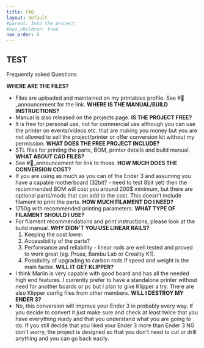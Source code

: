 ```yaml
---
title: FAQ
layout: default
#parent: Into the project
#has_children: true
nav_order: 6
---
```

## TEST
Frequently asked Questions

**WHERE ARE THE FILES?**
- Files are uploaded and maintained on my printables profile. See #📢_announcement for the link.
**WHERE IS THE MANUAL/BUILD INSTRUCTIONS?**
- Manual is also released on the projects page.
**IS THE PROJECT FREE?**
- It is free for personal use, not for commercial use although you can use the printer on events/videos etc. that are making you money but you are not allowed to sell the project/printer or offer conversion kit without my permission.
**WHAT DOES THE FREE PROJECT INCLUDE?**
- STL files for printing the parts, BOM, printer details and build manual. 
**WHAT ABOUT CAD FILES?**
- See #📢_announcement for link to those.
**HOW MUCH DOES THE CONVERSION COST?**
- If you are using as much as you can of the Ender 3 and assuming you have a capable motherboard (32bit? - need to test 8bit yet) then the recommended BOM will cost you around 200$ minimum, but there are optional parts/mods that can add to the cost. This doesn't include filament to print the parts.
**HOW MUCH FILAMENT DO I NEED?**
- 1750g with recommended printing parameters.
**WHAT TYPE OF FILAMENT SHOULD I USE?**
- For filament recommendations and print instructions, please look at the build manual.
**WHY DIDN'T YOU USE LINEAR RAILS?**
     1) Keeping the cost lower.
     2) Accessibility of the parts?
     3) Performance and reliability - linear rods are well tested and proved to work great (eg. Prusa, Bambu Lab or Creality K1).
     4) Possibility of upgrading to carbon rods if speed and weight is the main factor.
**WILL IT GET KLIPPER?**
- I think Marlin is very capable with good board and has all the needed high end features. I currently prefer to have a standalone printer without need for another boards or pc but I plan to give Klipper a try. There are also Klipper config files from other members.
**WILL I DESTROY MY ENDER 3?**
- No, this conversion will improve your Ender 3 in probably every way. If you decide to convert it just make sure and check at least twice that you have everything ready and that you understand what you are going to do. If you still decide that you liked your Ender 3 more than Ender 3 NG don't worry, the project is designed so that you don't need to cut or drill anything and you can go back easily.
